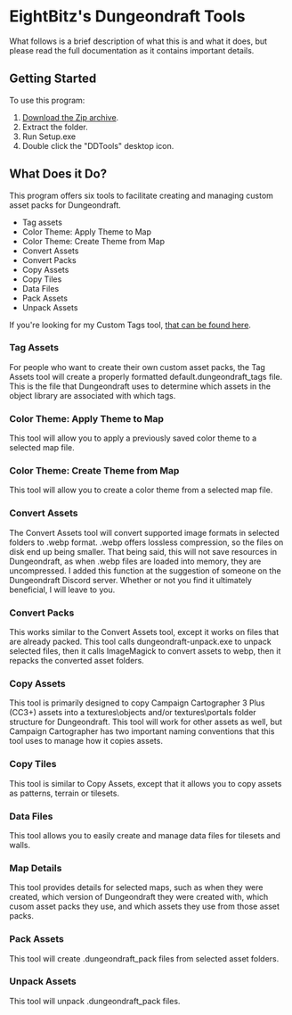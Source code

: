 <h1>EightBitz's Dungeondraft Tools</h1>
<p>What follows is a brief description of what this is and what it does, but please read the full documentation as it contains important details.</p>

<h2>Getting Started</h2>

<p>To use this program:</p>
<ol>
<li><a href="https://github.com/EightBitz/Dungeondraft-Tools/archive/Version-4.3.zip">Download the Zip archive</a>.</li>
<li>Extract the folder.</li>
<li>Run Setup.exe</li>
<li>Double click the "DDTools" desktop icon.</li>
</ol>

<h2>What Does it Do?</h2>

This program offers six tools to facilitate creating and managing custom asset packs for Dungeondraft.
<ul>
<li>Tag assets</li>
<li>Color Theme: Apply Theme to Map</li>
<li>Color Theme: Create Theme from Map</li>
<li>Convert Assets</li>
<li>Convert Packs</li>
<li>Copy Assets</li>
<li>Copy Tiles</li>
<li>Data Files</li>
<li>Pack Assets</li>
<li>Unpack Assets</li>
</ul>

<p>If you're looking for my Custom Tags tool, <a href="https://github.com/EightBitz/Dungeondraft-Custom-Tags">that can be found here</a>.</p>

<h3>Tag Assets</h3>

<p>For people who want to create their own custom asset packs, the Tag Assets tool will create a properly formatted default.dungeondraft_tags file. This is the file that Dungeondraft uses to determine which assets in the object library are associated with which tags.</p>

<h3>Color Theme: Apply Theme to Map</h3>

<p>This tool will allow you to apply a previously saved color theme to a selected map file.</p>

<h3>Color Theme: Create Theme from Map</h3>

<p>This tool will allow you to create a color theme from a selected map file.</p>

<h3>Convert Assets</h3>

<p>The Convert Assets tool will convert supported image formats in selected folders to .webp format. .webp offers lossless compression, so the files on disk end up being smaller. That being said, this will not save resources in Dungeondraft, as when .webp files are loaded into memory, they are uncompressed. I added this function at the suggestion of someone on the Dungeondraft Discord server. Whether or not you find it ultimately beneficial, I will leave to you.</p>

<h3>Convert Packs</h3>

<p>This works similar to the Convert Assets tool, except it works on files that are already packed. This tool calls dungeondraft-unpack.exe to unpack selected files, then it calls ImageMagick to convert assets to webp, then it repacks the converted asset folders.</p>

<h3>Copy Assets</h3>

<p>This tool is primarily designed to copy Campaign Cartographer 3 Plus (CC3+) assets into a textures\objects and/or textures\portals folder structure for Dungeondraft. This tool will work for other assets as well, but Campaign Cartographer has two important naming conventions that this tool uses to manage how it copies assets.</p>

<h3>Copy Tiles</h3>

<p>This tool is similar to Copy Assets, except that it allows you to copy assets as patterns, terrain or tilesets.</p>

<h3>Data Files</h3>

<p>This tool allows you to easily create and manage data files for tilesets and walls.</p>

<h3>Map Details</h3>

<p>This tool provides details for selected maps, such as when they were created, which version of Dungeondraft they were created with, which cusom asset packs they use, and which assets they use from those asset packs.</p>

<h3>Pack Assets</h3>

<p>This tool will create .dungeondraft_pack files from selected asset folders.</p>

<h3>Unpack Assets</h3>

<p>This tool will unpack .dungeondraft_pack files.</p>
